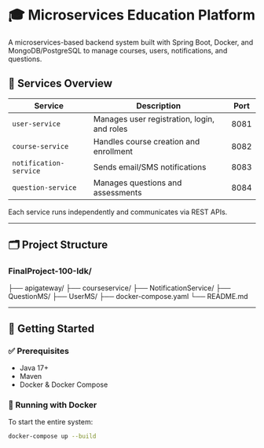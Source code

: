 # 🎓 Microservices Education Platform

A microservices-based backend system built with Spring Boot, Docker, and MongoDB/PostgreSQL to manage courses, users, notifications, and questions.

## 🧱 Services Overview

| Service         | Description                                  | Port  |
|-----------------|----------------------------------------------|--------|
| `user-service`  | Manages user registration, login, and roles  | 8081   |
| `course-service`| Handles course creation and enrollment       | 8082   |
| `notification-service` | Sends email/SMS notifications         | 8083   |
| `question-service` | Manages questions and assessments         | 8084   |

Each service runs independently and communicates via REST APIs.

---

## 🗂 Project Structure

### FinalProject-100-Idk/
├── apigateway/
├── courseservice/
├── NotificationService/
├── QuestionMS/
├── UserMS/
├── docker-compose.yaml
└── README.md 

---

## 🚀 Getting Started

### ✅ Prerequisites

- Java 17+
- Maven
- Docker & Docker Compose

### 🐳 Running with Docker

To start the entire system:

```bash
docker-compose up --build
